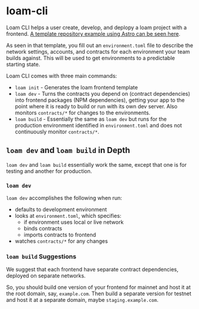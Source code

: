 # loam-cli

Loam CLI helps a user create, develop, and deplopy a loam project with a frontend. [A template repository example using Astro can be seen here](https://github.com/loambuild/template?tab=readme-ov-file#loam-dev).

As seen in that template, you fill out an `environment.toml` file to describe the network settings, accounts, and contracts for each environment your team builds against. This will be used to get environments to a predictable starting state.

Loam CLI comes with three main commands:

* `loam init` - Generates the loam frontend template
* `loam dev` - Turns the contracts you depend on (contract dependencies) into frontend packages (NPM dependencies), getting your app to the point where it is ready to build or run with its own dev server. Also monitors `contracts/*` for changes to the environments.
* `loam build` - Essentially the same as `loam dev` but runs for the production environment identified in `environment.toml` and does not continuously monitor `contracts/*`.

## `loam dev` and `loam build` in Depth

`loam dev` and `loam build` essentially work the same, except that one is for testing and another for production.

### `loam dev`
`loam dev` accomplishes the following when run:
* defaults to development environment
* looks at `environment.toml`, which specifies:
    * if environment uses local or live network
    * binds contracts
    * imports contracts to frontend
* watches `contracts/*` for any changes


### `loam build` Suggestions
We suggest that each frontend have separate contract dependencies, deployed on separate networks.

So, you should build one version of your frontend for mainnet and host it at the root domain, say, `example.com`. Then build a separate version for testnet and host it at a separate domain, maybe `staging.example.com`.